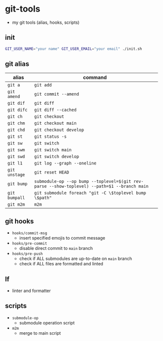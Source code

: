 # git-tools
- my git tools (alias, hooks, scripts)

## init
```sh
GIT_USER_NAME="your name" GIT_USER_EMAIL="your email" ./init.sh
```


## git alias

| alias | command |
| --- | --- |
| `git a` | `git add` |
| `git amend` | `git commit --amend` |
| `git dif` | `git diff` |
| `git difc` | `git diff --cached` |
| `git ch` | `git checkout` |
| `git chm` | `git checkout main` |
| `git chd` | `git checkout develop` |
| `git st` | `git status -s` |
| `git sw` | `git switch` |
| `git swm` | `git switch main` |
| `git swd` | `git switch develop` |
| `git l1` | `git log --graph --oneline` |
| `git unstage` | `git reset HEAD` |
| `git bump` | `submodule-op --op bump --toplevel=$(git rev-parse --show-toplevel) --path=$1 --branch main` |
| `git bumpall` | `git submodule foreach "git -C \$toplevel bump \$path"` |
| `git m2m` | `m2m` |


## git hooks
- `hooks/commit-msg`
  - insert specified emojis to commit message
- `hooks/pre-commit`
  - disable direct commit to `main` branch
- `hooks/pre-push`
  - check if ALL submodules are up-to-date on `main` branch
  - check if ALL files are formatted and linted


## lf
- linter and formatter

## scripts
- `submodule-op`
  - submodule operation script
- `m2m`
  - merge to main script















